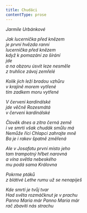 ```yaml
---
title: Chudáci
contentType: prose
---
```


_Jarmile Urbánkové_

_Jak lucernička před knězem  
je první hvězda ranní  
lucernička před knězem  
když k pomazání za šírání  
jde  
a na obzoru úsvit leze nesměle  
z truhlice závoj zemřelé_

  

_Kolik jich leží bradou vzhůru  
v krajině morem vytřené  
tím zadkem moru vytřené_

  

_V červeni kardinálské  
jde věčně Rozesmátá  
v červeni kardinálské_

  

_Člověk dnes a zítra černá země  
i ve smrti však chudák smůlu má  
Nemůže říci Chlapci zahrajte mně  
Ba je i rakev špatně změřená_

  

_Ale v Josafatu první místo jeho  
tam trampotný hřbet narovná  
a vína světla nebeského  
mu podá sama Královna_

  

_Pokrme ptáků  
z blátivé Lethe rumu už se nenapiješ_

  

_Kde smrti je tvůj tvar  
Had světa rozmáčknut je v prachu  
Panno Maria már Panno Maria már  
rač zbaviti nás strachu_
